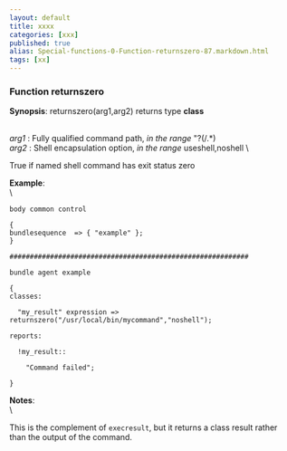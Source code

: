 ```yaml
---
layout: default
title: xxxx
categories: [xxx]
published: true
alias: Special-functions-0-Function-returnszero-87.markdown.html
tags: [xx]
---
```


### Function returnszero

**Synopsis**: returnszero(arg1,arg2) returns type **class**

\
 *arg1* : Fully qualified command path, *in the range* "?(/.\*) \
 *arg2* : Shell encapsulation option, *in the range* useshell,noshell \

True if named shell command has exit status zero

**Example**:\
 \

    body common control

    {
    bundlesequence  => { "example" };
    }

    ###########################################################

    bundle agent example

    {     
    classes:

      "my_result" expression => returnszero("/usr/local/bin/mycommand","noshell");

    reports:

      !my_result::

        "Command failed";

    }

**Notes**:\
 \

This is the complement of `execresult`, but it returns a class result
rather than the output of the command.
